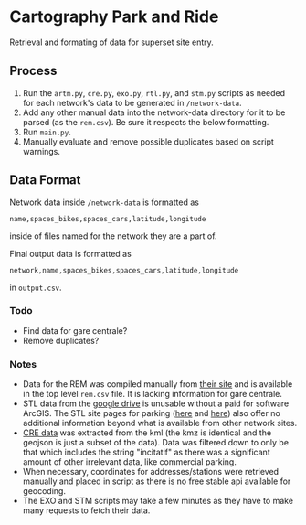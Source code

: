# Cartography Park and Ride

Retrieval and formating of data for superset site entry.

## Process

1. Run the ```artm.py```, ```cre.py```, ```exo.py```, ```rtl.py```, and ```stm.py``` scripts as needed for each network's data to be generated in ```/network-data```.
2. Add any other manual data into the network-data directory for it to be parsed (as the ```rem.csv```). Be sure it respects the below formatting.
3. Run ```main.py```.
4. Manually evaluate and remove possible duplicates based on script warnings.

## Data Format

Network data inside ```/network-data``` is formatted as

    name,spaces_bikes,spaces_cars,latitude,longitude

inside of files named for the network they are a part of.

Final output data is formatted as

    network,name,spaces_bikes,spaces_cars,latitude,longitude

in ```output.csv```.

### Todo
* Find data for gare centrale?
* Remove duplicates?

### Notes
* Data for the REM was compiled manually from [their site](https://rem.info/fr/se-deplacer/stations-du-reseau) and is available in the top level ```rem.csv``` file. It is lacking information for gare centrale.
* STL data from the [google drive](https://drive.google.com/drive/folders/1IU2LXkShVzD2UStD1h-28Y_ChmPG_x4p) is unusable without a paid for software ArcGIS. The STL site pages for parking ([here](https://stlaval.ca/reseau/transport/stationnement-payant) and [here](https://stlaval.ca/reseau/transport/stationnement-gratuit)) also offer no additional information beyond what is available from other network sites.
* [CRE data](https://drive.google.com/drive/folders/1RZmOJlr1fguQiUzg8Hwif7lIYvBHDwbS) was extracted from the kml (the kmz is identical and the geojson is just a subset of the data). Data was filtered down to only be that which includes the string "incitatif" as there was a significant amount of other irrelevant data, like commercial parking.
* When necessary, coordinates for addresses/stations were retrieved manually and placed in script as there is no free stable api available for geocoding.
* The EXO and STM scripts may take a few minutes as they have to make many requests to fetch their data.